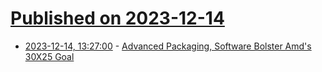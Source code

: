 # [Published on 2023-12-14](index.md)

* [2023-12-14, 13:27:00](https://soylentnews.org/article.pl?sid=23/12/14/0516213&from=rss) - [Advanced Packaging, Software Bolster Amd's 30X25 Goal ](https://soylentnews.org/article.pl?sid=23/12/14/0516213&from=rss)
